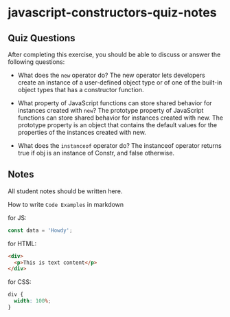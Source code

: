 # javascript-constructors-quiz-notes

## Quiz Questions

After completing this exercise, you should be able to discuss or answer the following questions:

- What does the `new` operator do?
  The new operator lets developers create an instance of a user-defined object type or of one of the built-in object types that has a constructor function.

- What property of JavaScript functions can store shared behavior for instances created with `new`?
  The prototype property of JavaScript functions can store shared behavior for instances created with new. The prototype property is an object that contains the default values for the properties of the instances created with new.

- What does the `instanceof` operator do?
  The instanceof operator returns true if obj is an instance of Constr, and false otherwise.

## Notes

All student notes should be written here.

How to write `Code Examples` in markdown

for JS:

```javascript
const data = 'Howdy';
```

for HTML:

```html
<div>
  <p>This is text content</p>
</div>
```

for CSS:

```css
div {
  width: 100%;
}
```
